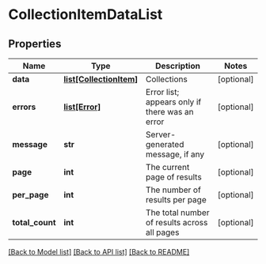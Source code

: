 # CollectionItemDataList

## Properties
Name | Type | Description | Notes
------------ | ------------- | ------------- | -------------
**data** | [**list[CollectionItem]**](CollectionItem.md) | Collections | [optional] 
**errors** | [**list[Error]**](Error.md) | Error list; appears only if there was an error | [optional] 
**message** | **str** | Server-generated message, if any | [optional] 
**page** | **int** | The current page of results | [optional] 
**per_page** | **int** | The number of results per page | [optional] 
**total_count** | **int** | The total number of results across all pages | [optional] 

[[Back to Model list]](../README.md#documentation-for-models) [[Back to API list]](../README.md#documentation-for-api-endpoints) [[Back to README]](../README.md)


